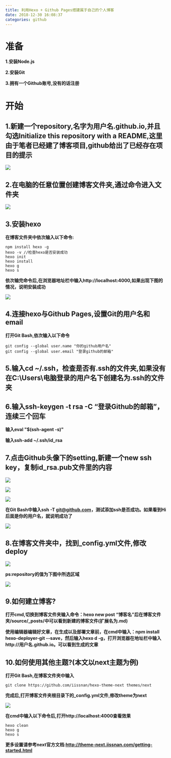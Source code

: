 ```yaml
---
title: 利用Hexo + Github Pages搭建属于自己的个人博客
date: 2018-12-30 16:08:37
categories: github
---
```

# 准备

**1.安装Node.js**

**2.安装Git**

**3.拥有一个Github账号,没有的话注册**

# 开始

## 1.新建一个repository,名字为用户名.github.io,并且勾选Initialize this repository with a README,这里由于笔者已经建了博客项目,github给出了已经存在项目的提示

![](https://upload-images.jianshu.io/upload_images/14443526-d0624c6535e31534.png?imageMogr2/auto-orient/strip%7CimageView2/2/w/1240)

## 2.在电脑的任意位置创建博客文件夹,通过命令进入文件夹

![](https://upload-images.jianshu.io/upload_images/14443526-63bce760063c39c8.png?imageMogr2/auto-orient/strip%7CimageView2/2/w/1240)

## 3.安装hexo

**在博客文件夹中依次输入以下命令:**

```
npm install hexo -g
hexo -v //检查hexo是否安装成功
hexo init
hexo install
hexo g
hexo s
```

**依次输完命令后,在浏览器地址栏中输入http://localhost:4000,如果出现下图的情况，说明安装成功**

![](https://upload-images.jianshu.io/upload_images/14443526-d688d049333745eb.png?imageMogr2/auto-orient/strip%7CimageView2/2/w/1240)

## 4.连接hexo与Github Pages,设置Git的用户名和email

**打开Git Bash,依次输入以下命令**

```
git config --global user.name "你的github用户名"
git config --global user.email "登录github的邮箱"
```

## 5.输入cd ~/.ssh，检查是否有.ssh的文件夹,如果没有在C:\Users\电脑登录的用户名下创建名为.ssh的文件夹

## 6.输入ssh-keygen -t rsa -C “登录Github的邮箱”，连续三个回车

**输入eval "$(ssh-agent -s)"**

**输入ssh-add ~/.ssh/id_rsa**

## 7.点击Github头像下的setting,新建一个new ssh key，复制id_rsa.pub文件里的内容

![](https://upload-images.jianshu.io/upload_images/14443526-dea5f68715bd485b.png?imageMogr2/auto-orient/strip%7CimageView2/2/w/1240)

![](https://upload-images.jianshu.io/upload_images/14443526-159c67ea5afdad33.png?imageMogr2/auto-orient/strip%7CimageView2/2/w/1240)

![](https://upload-images.jianshu.io/upload_images/14443526-4018eaa426d796d2.png?imageMogr2/auto-orient/strip%7CimageView2/2/w/1240)

**在Git Bash中输入ssh -T git@github.com，测试添加ssh是否成功。如果看到Hi后面是你的用户名，就说明成功了**

![](https://upload-images.jianshu.io/upload_images/14443526-2c2098f684bc61b4.png?imageMogr2/auto-orient/strip%7CimageView2/2/w/1240)

## 8.在博客文件夹中，找到_config.yml文件,修改deploy

![](https://upload-images.jianshu.io/upload_images/14443526-93add3b947b98a7c.png?imageMogr2/auto-orient/strip%7CimageView2/2/w/1240)

**ps:repository的值为下图中所选区域**

![](https://upload-images.jianshu.io/upload_images/14443526-ac6626ba26a4e698.png?imageMogr2/auto-orient/strip%7CimageView2/2/w/1240)

## 9.如何建立博客?

**打开cmd,切换到博客文件夹输入命令：hexo new post “博客名”后在博客文件夹/source/_posts/中可以看到新建的博客文件(扩展名为.md)**

**使用编辑器编辑好文章，在生成以及部署文章前，在cmd中输入：npm install hexo-deployer-git --save，然后输入hexo d -g，打开浏览器在地址栏中输入http://用户名.github.io。可以看到生成的文章**

## 10.如何使用其他主题?(本文以next主题为例)

**打开Git Bash,在博客文件夹中输入**

```
git clone https://github.com/iissnan/hexo-theme-next themes/next
```

**完成后,打开博客文件夹根目录下的_config.yml文件,修改theme为next**

![](https://upload-images.jianshu.io/upload_images/14443526-b1e42c2b9c8a9295.png?imageMogr2/auto-orient/strip%7CimageView2/2/w/1240)

**在cmd中输入以下命令后,打开http://localhost:4000查看效果**

```
hexo clean
hexo g
hexo s
```

**更多设置请参考next官方文档:http://theme-next.iissnan.com/getting-started.html**
